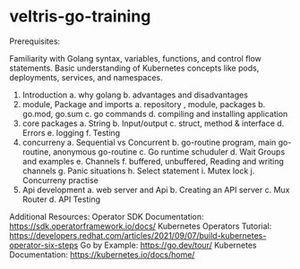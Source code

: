 ﻿# veltris-go-training
Prerequisites:

Familiarity with Golang syntax, variables, functions, and control flow statements.
Basic understanding of Kubernetes concepts like pods, deployments, services, and namespaces.

1. Introduction
	a. why golang
	b. advantages and disadvantages
2. module, Package and imports
	a. repository , module, packages
	b. go.mod, go.sum
	c. go commands
	d. compiling and installing application
3. core packages
	a. String
	b. Input/output
	c. struct, method & interface
	d. Errors
	e. logging
	f. Testing
4. concurreny
	a. Sequential vs Concurrent
	b. go-routine program, main go-routine, anonymous go-routine
	c. Go runtime schuduler
	d. Wait Groups and examples
	e. Channels
	f. buffered, unbuffered, Reading and writing channels
	g. Panic situations
	h. Select statement
	i. Mutex lock
	j. Concurreny practise
5. Api development
	a. web server and Api
	b. Creating an API server
	c. Mux Router
	d. API Testing

Additional Resources:
Operator SDK Documentation: https://sdk.operatorframework.io/docs/ 
Kubernetes Operators Tutorial: https://developers.redhat.com/articles/2021/09/07/build-kubernetes-operator-six-steps
Go by Example: https://go.dev/tour/ 
Kubernetes Documentation: https://kubernetes.io/docs/home/


